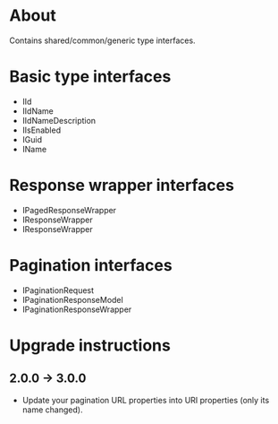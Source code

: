 # About

Contains shared/common/generic type interfaces.

# Basic type interfaces

- IId
- IIdName
- IIdNameDescription
- IIsEnabled
- IGuid
- IName

# Response wrapper interfaces

- IPagedResponseWrapper<TData>
- IResponseWrapper
- IResponseWrapper<TData>


# Pagination interfaces

- IPaginationRequest
- IPaginationResponseModel
- IPaginationResponseWrapper

# Upgrade instructions

## 2.0.0 &rarr; 3.0.0

- Update your pagination URL properties into URI properties (only its name changed).